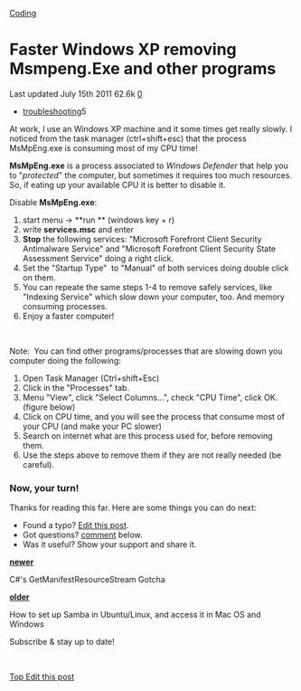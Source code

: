 



<a href="/categories/coding/" class="category-link">Coding</a>

Faster Windows XP removing Msmpeng.Exe and other programs
=========================================================

<span title="Last time this post was updated"> Last updated July 15th 2011 </span> <span class="m-x-2" title="Pageviews"> 62.6k </span> <span class="m-x-2" title="Click to go to the comments section"> [ <span class="disqus-comment-count" data-disqus-url="https://master--bgoonz-blog.netlify.app/faster-windows-xp-removing-msmpeng-exe-and-other-programs/">0</span>](#disqus_thread) </span>

-   <a href="/tags/troubleshooting/" class="tag-list-link">troubleshooting</a><span class="tag-list-count">5</span>

At work, I use an Windows XP machine and it some times get really slowly. I noticed from the task manager (ctrl+shift+esc) that the process MsMpEng.exe is consuming most of my CPU time!

**MsMpEng.exe** is a process associated to *Windows Defender* that help you to "*protected*" the computer, but sometimes it requires too much resources. So, if eating up your available CPU it is better to disable it.

<span id="more"></span>

Disable **MsMpEng.exe**:

1.  start menu -&gt; **run ** (windows key + r)
2.  write **services.msc** and enter
3.  **Stop** the following services: "Microsoft Forefront Client Security Antimalware Service" and "Microsoft Forefront Client Security State Assessment Service" doing a right click.
4.  Set the "Startup Type"  to "Manual" of both services doing double click on them.
5.  You can repeate the same steps 1-4 to remove safely services, like "Indexing Service" which slow down your computer, too. And memory consuming processes. 
6.  Enjoy a faster computer!

 

Note:  You can find other programs/processes that are slowing down you computer doing the following:

1.  Open Task Manager (Ctrl+shift+Esc)
2.  Click in the "Processes" tab.
3.  Menu "View", click "Select Columns...", check "CPU Time", click OK. (figure below)
4.  Click on CPU time, and you will see the process that consume most of your CPU (and make your PC slower)
5.  Search on internet what are this process used for, before removing them.
6.  Use the steps above to remove them if they are not really needed (be careful).

### Now, your turn!

Thanks for reading this far. Here are some things you can do next:

-   Found a typo? [Edit this post](https://github.com/amejiarosario/amejiarosario.github.io/edit/source/source/_posts/2011-07-15-faster-windows-xp-removing-msmpeng-exe-and-other-programs.md).
-   Got questions? [comment](#comments-section) below.
-   Was it useful? Show your support and share it.



<a href="/cs-getmanifestresourcestream-gotcha/" class="article-nav-newer"><strong><em></em> newer</strong></a>

C\#'s GetManifestResourceStream Gotcha

<a href="/how-to-set-up-samba-in-ubuntu-linux-and-access-it-in-mac-os-and-windows/" class="article-nav-older"><strong>older <em></em></strong></a>

How to set up Samba in Ubuntu/Linux, and access it in Mac OS and Windows

Subscribe & stay up to date!

 









[<span id="back-to-top" title="Go back to the top of this page"> Top </span>](#) <a href="#" class="p-x-3" title="Improve this post"><em></em> Edit this post</a>


